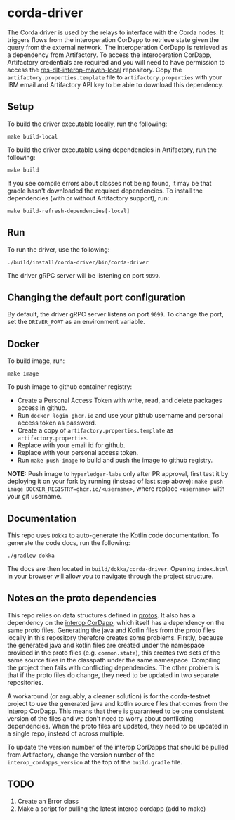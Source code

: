 <!--
 Copyright IBM Corp. All Rights Reserved.

 SPDX-License-Identifier: CC-BY-4.0
 -->
# corda-driver

The Corda driver is used by the relays to interface with the Corda nodes. It
triggers flows from the interoperation CorDapp to retrieve state given the query
from the external network. The interoperation CorDapp is retrieved as a
dependency from Artifactory. To access the interoperation CorDapp, Artifactory
credentials are required and you will need to have permission to access the
[res-dlt-interop-maven-local](https://na.artifactory.swg-devops.com/artifactory/webapp/#/artifacts/browse/tree/General/res-dlt-interop-maven-local)
repository. Copy the `artifactory.properties.template` file to
`artifactory.properties` with your IBM email and Artifactory API key to be able
to download this dependency.

## Setup

To build the driver executable locally, run the following:

```
make build-local
```

To build the driver executable using dependencies in Artifactory, run the following:

```
make build
```

If you see compile errors about classes not being found, it may be that gradle
hasn't downloaded the required dependencies. To install the dependencies (with or without Artifactory support), run:

```
make build-refresh-dependencies[-local]
```

## Run

To run the driver, use the following:

```
./build/install/corda-driver/bin/corda-driver
```

The driver gRPC server will be listening on port `9099`.

## Changing the default port configuration

By default, the driver gRPC server listens on port `9099`. To change the port, set 
the `DRIVER_PORT` as an environment variable. 

## Docker

To build image, run:
```
make image
```

To push image to github container registry:

* Create a Personal Access Token with write, read, and delete packages access in github.
* Run `docker login ghcr.io` and use your github username and personal access token as password.
* Create a copy of `artifactory.properties.template` as `artifactory.properties`.
* Replace <GITHUB Email> with your email id for github.
* Replace <GITHUB Personal Access Token> with your personal access token.
* Run `make push-image` to build and push the image to github registry.

**NOTE:** Push image to `hyperledger-labs` only after PR approval, first test it by deploying it on your fork by running (instead of last step above): `make push-image DOCKER_REGISTRY=ghcr.io/<username>`, where replace `<username>` with your git username.

## Documentation

This repo uses `Dokka` to auto-generate the Kotlin code documentation. To
generate the code docs, run the following:

```
./gradlew dokka
```

The docs are then located in `build/dokka/corda-driver`. Opening
`index.html` in your browser will allow you to navigate through the project
structure.

## Notes on the proto dependencies

This repo relies on data structures defined in
[protos](../../../common/protos). It
also has a dependency on the [interop
CorDapp](../../../core/network/corda-interop-app), which
itself has a dependency on the same proto files. Generating the java and Kotlin
files from the proto files locally in this repository therefore creates some
problems. Firstly, because the generated java and kotlin files are created under
the namespace provided in the proto files (e.g. `common.state`), this creates
two sets of the same source files in the classpath under the same namespace.
Compiling the project then fails with conflicting dependencies. The other
problem is that if the proto files do change, they need to be updated in two
separate repositories.

A workaround (or arguably, a cleaner solution) is for the corda-testnet project
to use the generated java and kotlin source files that comes from the interop
CorDapp. This means that there is guaranteed to be one consistent version of the
files and we don't need to worry about conflicting dependencies. When the proto
files are updated, they need to be updated in a single repo, instead of across
multiple.

To update the version number of the interop CorDapps that should be pulled from
Artifactory, change the version number of the `interop_cordapps_version` at the
top of the `build.gradle` file. 

## TODO

1. Create an Error class
2. Make a script for pulling the latest interop cordapp (add to make)
